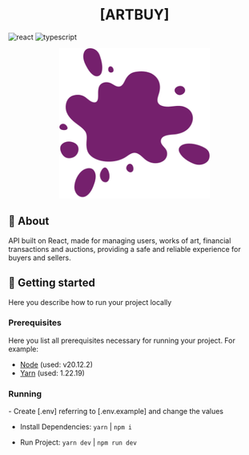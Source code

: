 [REACT_BAGDE]: https://img.shields.io/badge/React-20232A?style=for-the-badge&logo=react&logoColor=61DAFB
[TS_BADGE]: https://img.shields.io/badge/TypeScript-007ACC?style=for-the-badge&logo=typescript&logoColor=white

<h1 align="center" style="font-weight: bold;">[ARTBUY]</h1>

![react][REACT_BAGDE]
![typescript][TS_BADGE]

<p align="center">
  <img src=".github/logo.png" alt="ArtBuy logo" width="300px">
</p>

<h2 id="started">📌 About</h2>
API built on React, made for managing users, works of art, financial transactions and auctions, providing a safe and reliable experience for buyers and sellers.

<h2 id="started">🚀 Getting started</h2>
Here you describe how to run your project locally

<h3>Prerequisites</h3>
Here you list all prerequisites necessary for running your project. For example:

- [Node](https://nodejs.org/en/download/package-manager) (used: v20.12.2)
- [Yarn](https://classic.yarnpkg.com/lang/en/docs/install/#debian-stable) (used: 1.22.19)


<h3>Running</h3>
- Create [.env] referring to [.env.example] and change the values

- Install Dependencies: `yarn` | `npm i`

- Run Project: `yarn dev` | `npm run dev`
